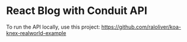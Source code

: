 # React Blog with Conduit API

To run the API locally, use this project: https://github.com/raloliver/koa-knex-realworld-example
